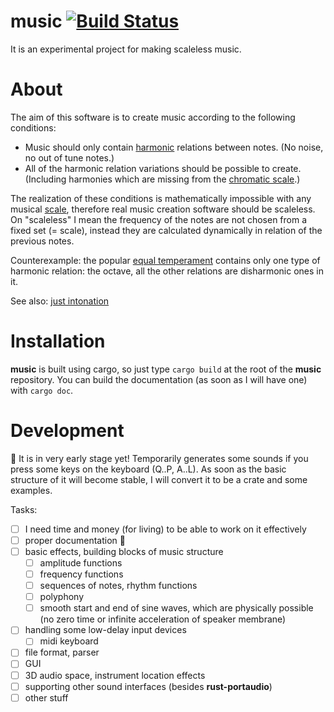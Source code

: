music [![Build Status](https://travis-ci.org/tiborgats/music.svg?branch=master)](https://travis-ci.org/tiborgats/music)
=====
It is an experimental project for making scaleless music.
# About
The aim of this software is to create music according to the following conditions:
* Music should only contain [harmonic](https://en.wikipedia.org/wiki/Harmony) relations between notes. (No noise, no out of tune notes.)
* All of the harmonic relation variations should be possible to create. (Including harmonies which are missing from the [chromatic scale](https://en.wikipedia.org/wiki/Chromatic_scale).)

The realization of these conditions is mathematically impossible with any musical [scale](https://en.wikipedia.org/wiki/Scale_(music)), therefore real music creation software should be scaleless. On "scaleless" I mean the frequency of the notes are not chosen from a fixed set (= scale), instead they are calculated dynamically in relation of the previous notes.

Counterexample: the popular [equal temperament](https://en.wikipedia.org/wiki/Equal_temperament) contains only one type of harmonic relation: the octave, all the other relations are disharmonic ones in it.

See also: [just intonation](https://en.wikipedia.org/wiki/Just_intonation)

# Installation
**music** is built using cargo, so just type `cargo build` at the root of the **music** repository.
You can build the documentation (as soon as I will have one) with `cargo doc`.

# Development
:construction: It is in very early stage yet! Temporarily generates some sounds if you press some keys on the keyboard (Q..P, A..L).
As soon as the basic structure of it will become stable, I will convert it to be a crate and some examples.

Tasks:
- [ ] I need time and money (for living) to be able to work on it effectively
- [ ] proper documentation :book:
- [ ] basic effects, building blocks of music structure
	- [ ] amplitude functions
	- [ ] frequency functions
	- [ ] sequences of notes, rhythm functions
	- [ ] polyphony
	- [ ] smooth start and end of sine waves, which are physically possible (no zero time or infinite acceleration of speaker membrane)
- [ ] handling some low-delay input devices
	- [ ] midi keyboard
- [ ] file format, parser
- [ ] GUI
- [ ] 3D audio space, instrument location effects
- [ ] supporting other sound interfaces (besides **rust-portaudio**)
- [ ] other stuff
